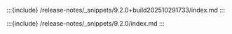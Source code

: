 :::{include} /release-notes/_snippets/9.2.0+build202510291733/index.md
:::

:::{include} /release-notes/_snippets/9.2.0/index.md
:::

